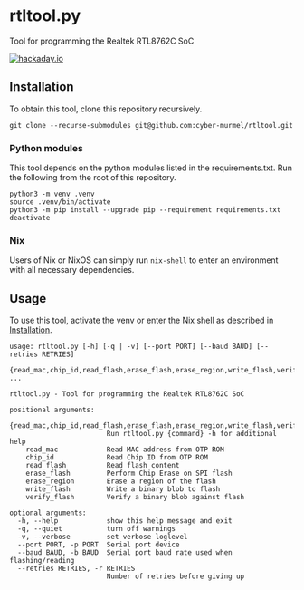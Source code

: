 # rtltool.py
Tool for programming the Realtek RTL8762C SoC

[![hackaday.io](https://img.shields.io/badge/hackaday-io-gold.svg)](https://hackaday.io/project/182205-py-ft10)

## Installation
To obtain this tool, clone this repository recursively.
```shell
git clone --recurse-submodules git@github.com:cyber-murmel/rtltool.git
```

### Python modules
This tool depends on the python modules listed in the requirements.txt. Run the following from the root of this repository.
```shell
python3 -m venv .venv
source .venv/bin/activate
python3 -m pip install --upgrade pip --requirement requirements.txt
deactivate
```

### Nix
Users of Nix or NixOS can simply run `nix-shell` to enter an environment with all necessary dependencies.

## Usage
To use this tool, activate the venv or enter the Nix shell as described in [Installation](#installation).

```
usage: rtltool.py [-h] [-q | -v] [--port PORT] [--baud BAUD] [--retries RETRIES]
                  {read_mac,chip_id,read_flash,erase_flash,erase_region,write_flash,verify_flash} ...

rtltool.py - Tool for programming the Realtek RTL8762C SoC

positional arguments:
  {read_mac,chip_id,read_flash,erase_flash,erase_region,write_flash,verify_flash}
                        Run rtltool.py {command} -h for additional help
    read_mac            Read MAC address from OTP ROM
    chip_id             Read Chip ID from OTP ROM
    read_flash          Read flash content
    erase_flash         Perform Chip Erase on SPI flash
    erase_region        Erase a region of the flash
    write_flash         Write a binary blob to flash
    verify_flash        Verify a binary blob against flash

optional arguments:
  -h, --help            show this help message and exit
  -q, --quiet           turn off warnings
  -v, --verbose         set verbose loglevel
  --port PORT, -p PORT  Serial port device
  --baud BAUD, -b BAUD  Serial port baud rate used when flashing/reading
  --retries RETRIES, -r RETRIES
                        Number of retries before giving up
```
